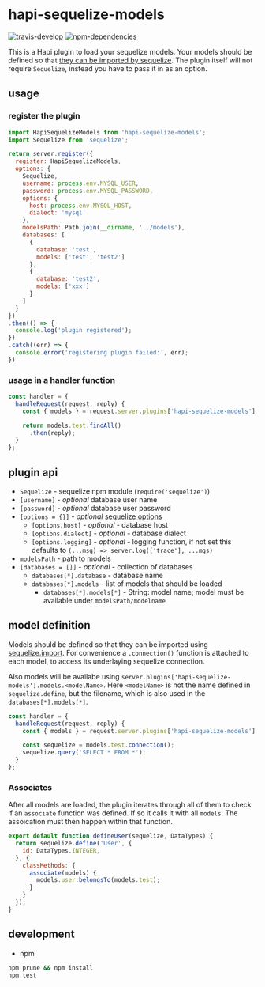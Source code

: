 # hapi-sequelize-models

[![travis-develop][004]][005]
[![npm-dependencies][006]][007]

This is a Hapi plugin to load your sequelize models. Your models should be defined so that
[they can be imported by sequelize][001]. The plugin itself will not require `Sequelize`,
instead you have to pass it in as an option.


## usage

### register the plugin

```javascript
import HapiSequelizeModels from 'hapi-sequelize-models';
import Sequelize from 'sequelize';

return server.register({
  register: HapiSequelizeModels,
  options: {
    Sequelize,
    username: process.env.MYSQL_USER,
    password: process.env.MYSQL_PASSWORD,
    options: {
      host: process.env.MYSQL_HOST,
      dialect: 'mysql'
    },
    modelsPath: Path.join(__dirname, '../models'),
    databases: [
      {
        database: 'test',
        models: ['test', 'test2']
      },
      {
        database: 'test2',
        models: ['xxx']
      }
    ]
  }
})
.then(() => {
  console.log('plugin registered');
})
.catch((err) => {
  console.error('registering plugin failed:', err);
})
```

### usage in a handler function

```javascript
const handler = {
  handleRequest(request, reply) {
    const { models } = request.server.plugins['hapi-sequelize-models'];

    return models.test.findAll()
      .then(reply);
  }
};
```

## plugin api

- `Sequelize` - sequelize npm module (`require('sequelize')`)
- `[username]` - *optional* database user name
- `[password]` - *optional* database user password
- `[options = {}]` - *optional* [sequelize options][003]
    - `[options.host]` - *optional* - database host
    - `[options.dialect]` - *optional* - database dialect
    - `[options.logging]` - *optional* - logging function, if not set this defaults to `(...msg) => server.log(['trace'], ...mgs)`
- `modelsPath` - path to models
- `[databases = []]` - *optional* - collection of databases
    - `databases[*].database` - database name
    - `databases[*].models` - list of models that should be loaded
        - `databases[*].models[*]` - String: model name; model must be available under `modelsPath/modelname`

## model definition

Models should be defined so that they can be imported using [sequelize.import][001]. For convenience
a `.connection()` function is attached to each model, to access its underlaying sequelize connection.

Also models will be availabe using `server.plugins['hapi-sequelize-models'].models.<modelName>`. Here `<modelName>`
is not the name defined in `sequelize.define`, but the filename, which is also used in the `databases[*].models[*]`.

```javascript
const handler = {
  handleRequest(request, reply) {
    const { models } = request.server.plugins['hapi-sequelize-models'];

    const sequelize = models.test.connection();
    sequelize.query('SELECT * FROM *');
  }
};
```

### Associates

After all models are loaded, the plugin iterates through all of them to check if an `associate` function was
defined. If so it calls it with all `models`. The assoication must then happen within that function.

```javascript
export default function defineUser(sequelize, DataTypes) {
  return sequelize.define('User', {
    id: DataTypes.INTEGER,
  }, {
    classMethods: {
      associate(models) {
        models.user.belongsTo(models.test);
      }
    }
  });
}
```

## development

- npm

```bash
npm prune && npm install
npm test
```


[001]: http://docs.sequelizejs.com/en/latest/docs/models-definition/#import
[002]: https://www.docker.com/products/docker-toolbox
[003]: http://docs.sequelizejs.com/en/latest/api/sequelize/
[004]: https://travis-ci.org/blogfoster/hapi-sequelize-models.svg?branch=develop
[005]: https://travis-ci.org/blogfoster/hapi-sequelize-models
[006]: https://david-dm.org/blogfoster/hapi-sequelize-models.svg
[007]: https://david-dm.org/blogfoster/hapi-sequelize-models

